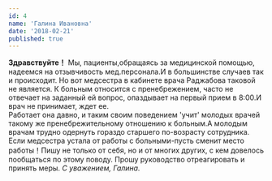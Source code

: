 ```yaml
---
id: 4
name: 'Галина Ивановна'
date: '2018-02-21'
published: true
---
```

**Здравствуйте！** 
Мы, пациенты,обращаясь за медицинской помощью, надеемся на отзывчивость мед.персонала.И в большинстве случаев так и происходит. 
Но вот медсестра в кабинете врача Раджабова таковой не является. К больным относится с пренебрежением, часто не отвечает на заданный ей вопрос, опаздывает на первый прием в 8:00.И врач не принимает, ждет ее.  
Работает она давно, и таким своим поведением 'учит' молодых врачей такому же пренебрежительному отношению к больным.А молодым врачам трудно одернуть гораздо старшего по-возрасту сотрудника. Если медсестра устала от работы с больными-пусть сменит место работы！Пишу не только от себя, но и от многих других, с кем довелось пообщаться по этому поводу. 
Прошу руководство отреагировать и принять меры. 
*С уважением, Галина.*